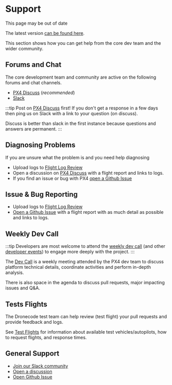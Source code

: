 # Support

<div v-if="$themeConfig.px4_version != 'master'">
  <div class="custom-block danger"><p class="custom-block-title">This page may be out of date</p> <p>The latest version <a href="https://docs.px4.io/master/en/contribute/support.html">can be found here</a>.</p>
  </div>
</div>

This section shows how you can get help from the core dev team and the wider community.

<a id="support"></a>

## Forums and Chat

The core development team and community are active on the following forums and chat channels.

* [PX4 Discuss](https://discuss.px4.io//) (*recommended*)
* [Slack](https://px4.slack.com)

:::tip
Post on [PX4 Discuss](https://discuss.px4.io//) first! If you don't get a response in a few days then ping us on Slack with a link to your question (on discuss).

Discuss is better than slack in the first instance because questions and answers are permanent.
:::

## Diagnosing Problems

If you are unsure what the problem is and you need help diagnosing

* Upload logs to [Flight Log Review](https://logs.px4.io/)
* Open a discussion on [PX4 Discuss](https://discuss.px4.io//) with a flight report and links to logs.
* If you find an issue or bug with PX4 [open a Github Issue](https://github.com/PX4/Devguide/issues)

## Issue & Bug Reporting

* Upload logs to [Flight Log Review](https://logs.px4.io/)
* [Open a Github Issue](https://github.com/PX4/Devguide/issues) with a flight report with as much detail as possible and links to logs.

<a id="dev_call"></a>

## Weekly Dev Call

:::tip
Developers are most welcome to attend the [weekly dev call](../contribute/dev_call.md) (and other [developer events](../README.md#calendar-events)) to engage more deeply with the project.
:::

The [Dev Call](../contribute/dev_call.md) is a weekly meeting attended by the PX4 dev team to discuss platform technical details, coordinate activities and perform in-depth analysis.

There is also space in the agenda to discuss pull requests, major impacting issues and Q&A.


## Tests Flights

The Dronecode test team can help review (test flight) your pull requests and provide feedback and logs.

See [Test Flights](../test_and_ci/test_flights.md) for information about available test vehicles/autopilots, how to request flights, and response times.


## General Support

* [Join our Slack community](https://slack.px4.io/)
* [Open a discussion](https://discuss.px4.io/)
* [Open Github Issue](https://github.com/PX4/Devguide/issues)
